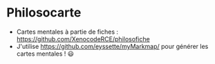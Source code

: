 # Philosocarte

- Cartes mentales à partie de fiches : https://github.com/XenocodeRCE/philosofiche 
- J'utilise https://github.com/eyssette/myMarkmap/ pour générer les cartes mentales ! 😃
